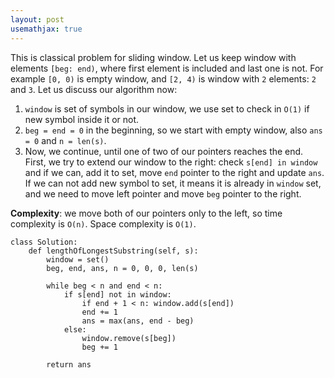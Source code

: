 ```yaml
---
layout: post
usemathjax: true
---
```


This is classical problem for sliding window. Let us keep window with elements `[beg: end)`, where first element is included and last one is not. For example `[0, 0)` is empty window, and `[2, 4)` is window with `2` elements: `2` and `3`.
Let us discuss our algorithm now:
1. `window` is set of symbols in our window, we use set to check in `O(1)` if new symbol inside it or not.
2. `beg = end = 0` in the beginning, so we start with empty window, also `ans = 0` and `n = len(s)`.
3. Now, we continue, until one of two of our pointers reaches the end. First, we try to extend our window to the right: check `s[end] in window` and if we can, add it to set, move `end` pointer to the right and update `ans`. If we can not add new symbol to set, it means it is already in `window` set, and we need to move left pointer and move `beg` pointer to the right.

**Complexity**: we move both of our pointers only to the left, so time complexity is `O(n)`. Space complexity is `O(1)`.

```
class Solution:
    def lengthOfLongestSubstring(self, s):
        window = set()
        beg, end, ans, n = 0, 0, 0, len(s)
        
        while beg < n and end < n:
            if s[end] not in window:
                if end + 1 < n: window.add(s[end])
                end += 1
                ans = max(ans, end - beg)
            else:
                window.remove(s[beg])
                beg += 1
                
        return ans
```